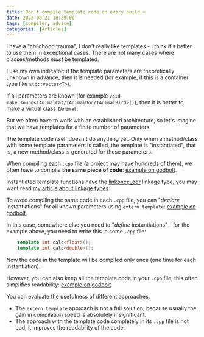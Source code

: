 ```yaml
---
title: Don't compile template code on every build ⌨️
date: 2022-08-21 18:39:00
tags: [compiler, advice]
categories: [Articles]
---
```


I have a "childhood trauma", I don't really like templates -
I think it's better to use them in exceptional cases.
There are not many cases where classes/methods *must* be templated.

I use my own indicator: if the template parameters are theoretically unknown in advance, then it is needed (for example,
if this is a container type like `std::vector<T>`).

If all parameters are known (for example `void make_sound<TAnimalCat/TAnimalDog/TAnimalBird>()`), then it is better to make a virtual class `IAnimal`.

But we often have to work with an established architecture, so let's imagine that we have templates for a finite number of parameters.

The template code itself doesn't do anything yet.
Only when a method/class with some template parameters is called, the template is "instantiated", that is,
a new method/class is generated for these parameters.

When compiling each `.cpp` file (a project may have hundreds of them),
we often have to compile **the same piece of code**: [example on godbolt](https://godbolt.org/z/7565KfaE4).

Instantiated template functions have the [linkonce_odr](https://releases.llvm.org/8.0.1/docs/LangRef.html#linkage-types) linkage type,
you may want read [my article about linkage types](/posts/practical-linkage-types/).

To avoid compiling the same code in each `.cpp` file,
you can "*declare* instantiations" for all known parameters using `extern template`: [example on godbolt](https://godbolt.org/z/fq1bKEz4v).

In this case, somewhere else you need to "*define* instantiations" - for the example above, you need to write this in some `.cpp` file:
```c++
    template int calc<float>();
    template int calc<double>();
```
Now the code in the template will be compiled only once (one time for each instantiation).

However, you can also keep all the template code in your `.cpp` file, this often simplifies readability: [example on godbolt](https://godbolt.org/z/7hbhqn6bf).

You can evaluate the usefulness of different approaches:
- The `extern template` approach is not a full solution, because usually the gain in compilation speed is absolutely insignificant.
- The approach with the template code completely in its `.cpp` file is not bad, it improves the readability of the code.
